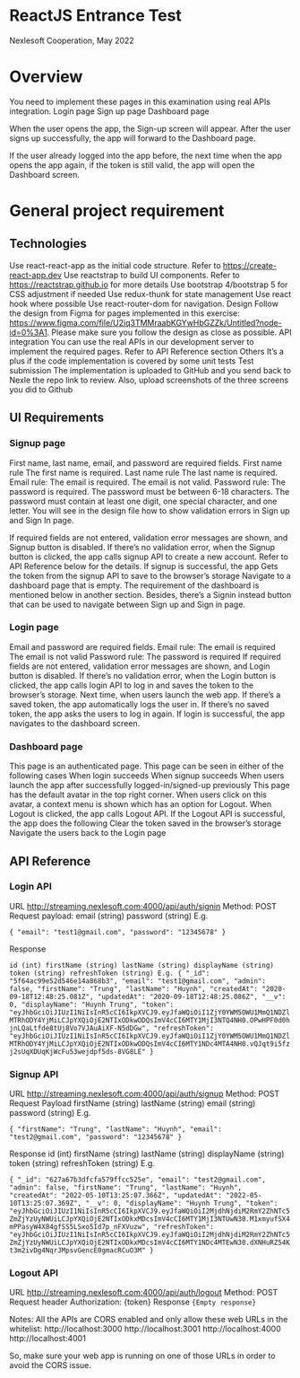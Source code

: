 # ReactJS Entrance Test

Nexlesoft Cooperation, May 2022

# Overview
You need to implement these pages in this examination using real APIs integration.
Login page
Sign up page
Dashboard page

When the user opens the app, the Sign-up screen will appear. After the user signs up successfully, the app will forward to the Dashboard page.

If the user already logged into the app before, the next time when the app opens the app again, if the token is still valid, the app will open the Dashboard screen.

# General project requirement
## Technologies
Use react-react-app as the initial code structure. Refer to https://create-react-app.dev 
Use reactstrap to build UI components. Refer to https://reactstrap.github.io for more details
Use bootstrap 4/bootstrap 5 for CSS adjustment if needed
Use redux-thunk for state management
Use react hook where possible
Use react-router-dom for navigation.
Design
Follow the design from Figma for pages implemented in this exercise: https://www.figma.com/file/U2iq3TMMraabKGYwHbGZZk/Untitled?node-id=0%3A1.
Please make sure you follow the design as close as possible.
API integration
You can use the real APIs in our development server to implement the required pages. Refer to API Reference section
Others
It’s a plus if the code implementation is covered by some unit tests
Test submission
The implementation is uploaded to GitHub and you send back to Nexle the repo link to review.
Also, upload screenshots of the three screens you did to Github

## UI Requirements
### Signup page

First name, last name, email, and password are required fields. 
First name rule
The first name is required.
Last name rule
The last name is required.
Email rule:
The email is required.
The email is not valid.
Password rule:
The password is required.
The password must be between 6-18 characters.
The password must contain at least one digit, one special character, and one letter. 
You will see in the design file how to show validation errors in Sign up and Sign In page. 

If required fields are not entered, validation error messages are shown, and Signup button is disabled.
If there’s no validation error, when the Signup button is clicked, the app calls signup API to create a new account. Refer to API Reference below for the details.
If signup is successful, the app 
Gets the token from the signup API to save to the browser’s storage 
Navigate to a dashboard page that is empty. The requirement of the dashboard is mentioned below in another section.
Besides, there’s a Signin instead button that can be used to navigate between Sign up and Sign in page.

### Login page

Email and password are required fields.
Email rule:
The email is required
The email is not valid
Password rule:
The password is required 
If required fields are not entered, validation error messages are shown, and Login button is disabled.
If there’s no validation error, when the Login button is clicked, the app calls login API to log in and saves the token to the browser’s storage. Next time, when users launch the web app.
If there’s a saved token, the app automatically logs the user in.
If there’s no saved token, the app asks the users to log in again.
If login is successful, the app navigates to the dashboard screen.

### Dashboard page

This page is an authenticated page. This page can be seen in either of the following cases
When login succeeds
When signup succeeds
When users launch the app after successfully logged-in/signed-up previously
This page has the default avatar in the top right corner. When users click on this avatar, a context menu is shown which has an option for Logout.
When Logout is clicked, the app calls Logout API. 
If the Logout API is successful, the app does the following
Clear the token saved in the browser’s storage
Navigate the users back to the Login page


## API Reference

### Login API
URL 
http://streaming.nexlesoft.com:4000/api/auth/signin 
Method: POST
Request payload: 
email (string)
password (string)
E.g.

`{
  "email": "test1@gmail.com",
  "password": "12345678"
}`

Response

`id (int)
firstName (string)
lastName (string)
displayName (string)
token (string)
refreshToken (string)
E.g.
{
  "_id": "5f64ac99e52d546e14a868b3",
  "email": "test1@gmail.com",
  "admin": false,
  "firstName": "Trung",
  "lastName": "Huynh",
  "createdAt": "2020-09-18T12:48:25.081Z",
  "updatedAt": "2020-09-18T12:48:25.086Z",
  "__v": 0,
  "displayName": "Huynh Trung",
  "token": "eyJhbGciOiJIUzI1NiIsInR5cCI6IkpXVCJ9.eyJfaWQiOiI1ZjY0YWM5OWU1MmQ1NDZlMTRhODY4YjMiLCJpYXQiOjE2NTIxODkwODQsImV4cCI6MTY1MjI3NTQ4NH0.OPwHPF0d0hjnLQaLtfde8tUj8Vo7VJAuAiXF-N5dDGw",
  "refreshToken": "eyJhbGciOiJIUzI1NiIsInR5cCI6IkpXVCJ9.eyJfaWQiOiI1ZjY0YWM5OWU1MmQ1NDZlMTRhODY4YjMiLCJpYXQiOjE2NTIxODkwODQsImV4cCI6MTY1NDc4MTA4NH0.vQJqt9i5fzj2sUqXDUqKjWcFu53wejdpf5ds-8VG8LE"
}`

### Signup API
URL
http://streaming.nexlesoft.com:4000/api/auth/signup 
Method: POST
Request Payload
firstName (string)
lastName (string)
email (string)
password (string)
E.g.

`{
  "firstName": "Trung",
  "lastName": "Huynh",
  "email": "test2@gmail.com",
  "password": "12345678"
}`

Response
id (int)
firstName (string)
lastName (string)
displayName (string)
token (string)
refreshToken (string)
E.g.

`{
  "_id": "627a67b3dfcfa579ffcc525e",
  "email": "test2@gmail.com",
  "admin": false,
  "firstName": "Trung",
  "lastName": "Huynh",
  "createdAt": "2022-05-10T13:25:07.366Z",
  "updatedAt": "2022-05-10T13:25:07.369Z",
  "__v": 0,
  "displayName": "Huynh Trung",
  "token": "eyJhbGciOiJIUzI1NiIsInR5cCI6IkpXVCJ9.eyJfaWQiOiI2MjdhNjdiM2RmY2ZhNTc5ZmZjYzUyNWUiLCJpYXQiOjE2NTIxODkxMDcsImV4cCI6MTY1MjI3NTUwN30.M1xmyufSX4mPPasyW4X84gfSS5LSxo5Id7p_nFXVuzw",
  "refreshToken": "eyJhbGciOiJIUzI1NiIsInR5cCI6IkpXVCJ9.eyJfaWQiOiI2MjdhNjdiM2RmY2ZhNTc5ZmZjYzUyNWUiLCJpYXQiOjE2NTIxODkxMDcsImV4cCI6MTY1NDc4MTEwN30.dXNHuRZ54Kt3m2ivDg4NqrJMpsvGencE0gmacRCuO3M"
}`

### Logout API
URL
http://streaming.nexlesoft.com:4000/api/auth/logout
Method: POST
Request header
Authorization: {token}
Response
`{Empty response}`

Notes:
All the APIs are CORS enabled and only allow these web URLs in the whitelist:
http://localhost:3000 
http://localhost:3001
http://localhost:4000
http://localhost:4001

So, make sure your web app is running on one of those URLs in order to avoid the CORS issue.
